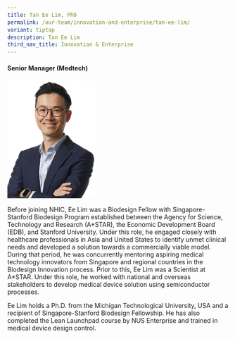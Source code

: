 ```yaml
---
title: Tan Ee Lim, PhD
permalink: /our-team/innovation-and-enterprise/tan-ee-lim/
variant: tiptap
description: Tan Ee Lim
third_nav_title: Innovation & Enterprise
---
```

<h4><strong>Senior Manager (Medtech)</strong></h4><p></p><div class="isomer-image-wrapper"><img style="width: 40%;" height="auto" width="100%" alt="Tan Ee Lim" src="/images/About/Our Team/Innovation and Enterprise/TanEeLim_Bio.jpg"></div><p>Before joining NHIC, Ee Lim was a Biodesign Fellow with Singapore-Stanford Biodesign Program established between the Agency for Science, Technology and Research (A*STAR), the Economic Development Board (EDB), and Stanford University. Under this role, he engaged closely with healthcare professionals in Asia and United States to identify unmet clinical needs and developed a solution towards a commercially viable model. During that period, he was concurrently mentoring aspiring medical technology innovators from Singapore and regional countries in the Biodesign Innovation process. Prior to this, Ee Lim was a Scientist at A*STAR. Under this role, he worked with national and overseas stakeholders to develop medical device solution using semiconductor processes.</p><p>Ee Lim holds a Ph.D. from the Michigan Technological University, USA and a recipient of Singapore-Stanford Biodesign Fellowship. He has also completed the Lean Launchpad course by NUS Enterprise and trained in medical device design control.</p><p></p>